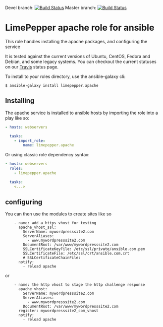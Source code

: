 
Devel branch: [![Build Status](https://travis-ci.org/limepepper/ansible-role-apache.svg?branch=devel)](https://travis-ci.org/limepepper/ansible-role-apache) Master branch: [![Build Status](https://travis-ci.org/limepepper/ansible-role-apache.svg?branch=master)](https://travis-ci.org/limepepper/ansible-role-apache)

LimePepper apache role for ansible
==================

This role handles installing the apache packages, and configuring the service

It is tested against the current versions of Ubuntu, CentOS, Fedora and Debian,
and some legacy systems. You can checkout the current statuses on our [Travis](https://travis-ci.org/limepepper/ansible-role-apache) status page.

To install to your roles directory, use the ansible-galaxy cli:
```shell
$ ansible-galaxy install limepepper.apache
```

## Installing

The apache service is installed to ansible hosts by importing the role into
a play like so:

```yaml
- hosts: webservers

  tasks:
    - import_role:
        name: limepepper.apache
```

 Or using classic role dependency syntax:

```yml
- hosts: webservers
  roles:
    - limepepper.apache

  tasks:
    <...>
```

## configuring

You can then use the modules to create sites like so
```
    - name: add a https vhost for testing
      apache_vhost_ssl:
        ServerName: mywordpresssite2.com
        ServerAliases:
          - www.mywordpresssite2.com
        DocumentRoot: /var/www/mywordpresssite2.com
        SSLCertificateKeyFile: /etc/ssl/private/ansible.com.pem
        SSLCertificateFile: /etc/ssl/crt/ansible.com.crt
        # SSLCertificateChainFile:
      notify:
        - reload apache

```

or

```
    - name: the http vhost to stage the http challenge response
      apache_vhost:
        ServerName: mywordpresssite2.com
        ServerAliases:
          - www.mywordpresssite2.com
        DocumentRoot: /var/www/mywordpresssite2.com
      register: mywordpresssite2_com_vhost
      notify:
        - reload apache
```